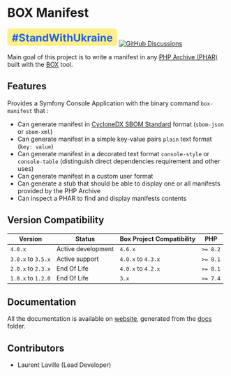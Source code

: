 <!-- markdownlint-disable MD013 MD033 -->
# BOX Manifest

[![StandWithUkraine](https://raw.githubusercontent.com/vshymanskyy/StandWithUkraine/main/badges/StandWithUkraine.svg)](https://github.com/vshymanskyy/StandWithUkraine/blob/main/docs/README.md)
[![GitHub Discussions](https://img.shields.io/github/discussions/llaville/box-manifest)](https://github.com/llaville/box-manifest/discussions)

Main goal of this project is to write a manifest in any [PHP Archive (PHAR)][php-phar] built with the [BOX][box-project] tool.

## Features

Provides a Symfony Console Application with the binary command `box-manifest` that :

- Can generate manifest in [CycloneDX SBOM Standard][cyclonedx] format (`sbom-json` or `sbom-xml`)
- Can generate manifest in a simple key-value pairs `plain` text format (`key: value`)
- Can generate manifest in a decorated text format `console-style` or `console-table` (distinguish direct dependencies requirement and other uses)
- Can generate manifest in a custom user format
- Can generate a stub that should be able to display one or all manifests provided by the PHP Archive
- Can inspect a PHAR to find and display manifests contents

## Version Compatibility

| Version            | Status             | Box Project Compatibility | PHP      |
|--------------------|--------------------|---------------------------|----------|
| `4.0.x`            | Active development | `4.6.x`                   | `>= 8.2` |
| `3.0.x` to `3.5.x` | Active support     | `4.0.x` to `4.3.x`        | `>= 8.1` |
| `2.0.x` to `2.3.x` | End Of Life        | `4.0.x` to `4.2.x`        | `>= 8.1` |
| `1.0.x` to `1.2.0` | End Of Life        | `3.x`                     | `>= 7.4` |

## Documentation

All the documentation is available on [website][docs-website], generated from the [docs][docs-folder] folder.

## Contributors

- Laurent Laville (Lead Developer)

[php-phar]: https://www.php.net/phar
[box-project]: https://github.com/box-project/box
[cyclonedx]: https://github.com/CycloneDX
[docs-folder]: https://github.com/llaville/box-manifest/tree/4.x/docs
[docs-website]: https://llaville.github.io/box-manifest/4.0
